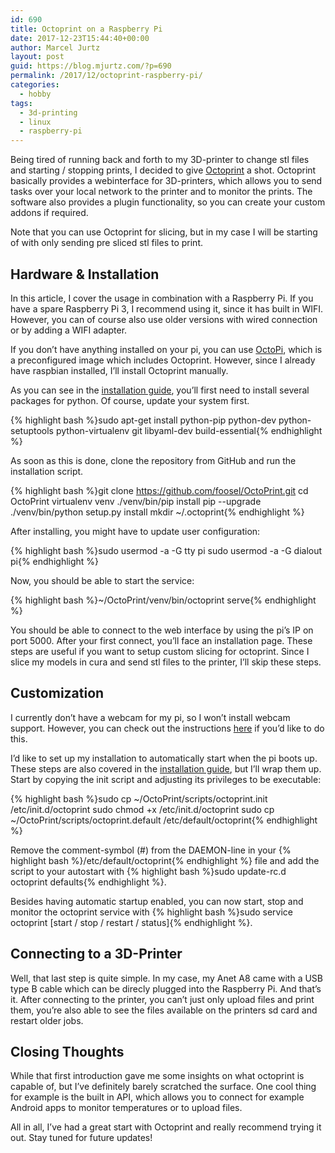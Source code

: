 ```yaml
---
id: 690
title: Octoprint on a Raspberry Pi
date: 2017-12-23T15:44:40+00:00
author: Marcel Jurtz
layout: post
guid: https://blog.mjurtz.com/?p=690
permalink: /2017/12/octoprint-raspberry-pi/
categories:
  - hobby
tags:
  - 3d-printing
  - linux
  - raspberry-pi
---
```

Being tired of running back and forth to my 3D-printer to change stl files and starting / stopping prints, I decided to give [Octoprint](https://octoprint.org/) a shot. Octoprint basically provides a webinterface for 3D-printers, which allows you to send tasks over your local network to the printer and to monitor the prints. The software also provides a plugin functionality, so you can create your custom addons if required.

Note that you can use Octoprint for slicing, but in my case I will be starting of with only sending pre sliced stl files to print.

## Hardware & Installation

In this article, I cover the usage in combination with a Raspberry Pi. If you have a spare Raspberry Pi 3, I recommend using it, since it has built in WIFI. However, you can of course also use older versions with wired connection or by adding a WIFI adapter.

If you don&#8217;t have anything installed on your pi, you can use [OctoPi](https://github.com/guysoft/OctoPi), which is a preconfigured image which includes Octoprint. However, since I already have raspbian installed, I&#8217;ll install Octoprint manually.

As you can see in the [installation guide](https://github.com/foosel/OctoPrint/wiki/Setup-on-a-Raspberry-Pi-running-Raspbian#basic-setup), you&#8217;ll first need to install several packages for python. Of course, update your system first.

{% highlight bash %}sudo apt-get install python-pip python-dev python-setuptools python-virtualenv git libyaml-dev build-essential{% endhighlight %}

As soon as this is done, clone the repository from GitHub and run the installation script.

{% highlight bash %}git clone https://github.com/foosel/OctoPrint.git
cd OctoPrint
virtualenv venv
./venv/bin/pip install pip --upgrade
./venv/bin/python setup.py install
mkdir ~/.octoprint{% endhighlight %}

After installing, you might have to update user configuration:

{% highlight bash %}sudo usermod -a -G tty pi
sudo usermod -a -G dialout pi{% endhighlight %}

Now, you should be able to start the service:

{% highlight bash %}~/OctoPrint/venv/bin/octoprint serve{% endhighlight %}

You should be able to connect to the web interface by using the pi&#8217;s IP on port 5000. After your first connect, you&#8217;ll face an installation page. These steps are useful if you want to setup custom slicing for octoprint. Since I slice my models in cura and send stl files to the printer, I&#8217;ll skip these steps.

## Customization

I currently don&#8217;t have a webcam for my pi, so I won&#8217;t install webcam support. However, you can check out the instructions [here](https://github.com/foosel/OctoPrint/wiki/Setup-on-a-Raspberry-Pi-running-Raspbian#webcam) if you&#8217;d like to do this.

I&#8217;d like to set up my installation to automatically start when the pi boots up. These steps are also covered in the [installation guide](https://github.com/foosel/OctoPrint/wiki/Setup-on-a-Raspberry-Pi-running-Raspbian#automatic-start-up), but I&#8217;ll wrap them up. Start by copying the init script and adjusting its privileges to be executable:

{% highlight bash %}sudo cp ~/OctoPrint/scripts/octoprint.init /etc/init.d/octoprint
sudo chmod +x /etc/init.d/octoprint
sudo cp ~/OctoPrint/scripts/octoprint.default /etc/default/octoprint{% endhighlight %}

Remove the comment-symbol (#) from the DAEMON-line in your {% highlight bash %}/etc/default/octoprint{% endhighlight %} file and add the script to your autostart with {% highlight bash %}sudo update-rc.d octoprint defaults{% endhighlight %}.

Besides having automatic startup enabled, you can now start, stop and monitor the octoprint service with {% highlight bash %}sudo service octoprint [start / stop / restart / status]{% endhighlight %}.

## Connecting to a 3D-Printer

Well, that last step is quite simple. In my case, my Anet A8 came with a USB type B cable which can be direcly plugged into the Raspberry Pi. And that&#8217;s it. After connecting to the printer, you can&#8217;t just only upload files and print them, you&#8217;re also able to see the files available on the printers sd card and restart older jobs.

## Closing Thoughts

While that first introduction gave me some insights on what octoprint is capable of, but I&#8217;ve definitely barely scratched the surface. One cool thing for example is the built in API, which allows you to connect for example Android apps to monitor temperatures or to upload files.

All in all, I&#8217;ve had a great start with Octoprint and really recommend trying it out. Stay tuned for future updates!